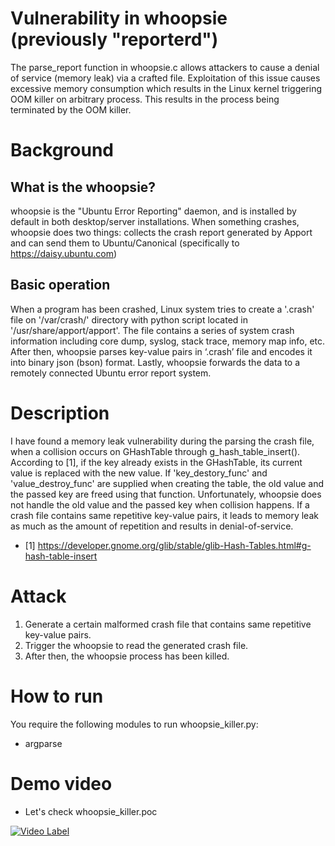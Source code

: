 # Vulnerability in whoopsie (previously "reporterd")
The parse_report function in whoopsie.c allows attackers to cause a denial of service (memory leak) via a crafted file. Exploitation of this issue causes excessive memory consumption which results in the Linux kernel triggering OOM killer on arbitrary process. This results in the process being terminated by the OOM killer.


# Background 

## What is the whoopsie?
whoopsie is the "Ubuntu Error Reporting" daemon, and is installed by default in both desktop/server installations.
When something crashes, whoopsie does two things: collects the crash report generated by Apport and can send them to Ubuntu/Canonical (specifically to https://daisy.ubuntu.com)

## Basic operation
When a program has been crashed, Linux system tries to create a '.crash' file on '/var/crash/' directory with python script located in '/usr/share/apport/apport'.
The file contains a series of system crash information including core dump, syslog, stack trace, memory map info, etc.
After then, whoopsie parses key-value pairs in ‘.crash’ file and encodes it into binary json (bson) format.
Lastly, whoopsie forwards the data to a remotely connected Ubuntu error report system.


# Description
I have found a memory leak vulnerability during the parsing the crash file, when a collision occurs on GHashTable through g_hash_table_insert().
According to [1], if the key already exists in the GHashTable, its current value is replaced with the new value.
If 'key_destory_func' and 'value_destroy_func' are supplied when creating the table, the old value and the passed key are freed using that function.
Unfortunately, whoopsie does not handle the old value and the passed key when collision happens.
If a crash file contains same repetitive key-value pairs, it leads to memory leak as much as the amount of repetition and results in denial-of-service.

* [1] https://developer.gnome.org/glib/stable/glib-Hash-Tables.html#g-hash-table-insert

# Attack
1) Generate a certain malformed crash file that contains same repetitive key-value pairs.  
2) Trigger the whoopsie to read the generated crash file.  
3) After then, the whoopsie process has been killed.  

# How to run
You require the following modules to run whoopsie_killer.py:
* argparse

# Demo video
* Let's check whoopsie_killer.poc

[![Video Label](https://img.youtube.com/vi/X448rZuxujc/0.jpg)](https://youtu.be/X448rZuxujc?t=0s) 
